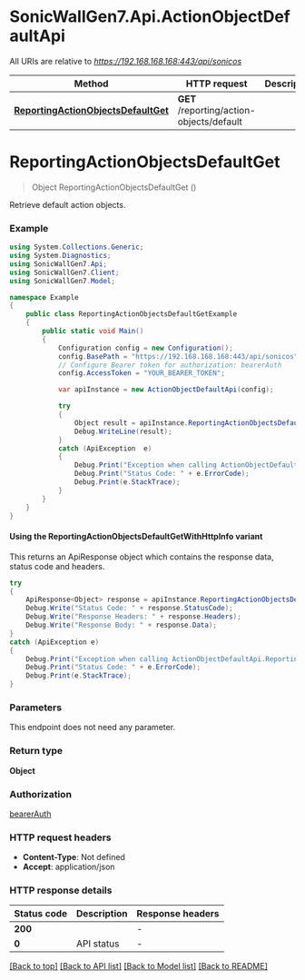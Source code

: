 # SonicWallGen7.Api.ActionObjectDefaultApi

All URIs are relative to *https://192.168.168.168:443/api/sonicos*

| Method | HTTP request | Description |
|--------|--------------|-------------|
| [**ReportingActionObjectsDefaultGet**](ActionObjectDefaultApi.md#reportingactionobjectsdefaultget) | **GET** /reporting/action-objects/default |  |

<a id="reportingactionobjectsdefaultget"></a>
# **ReportingActionObjectsDefaultGet**
> Object ReportingActionObjectsDefaultGet ()



Retrieve default action objects.

### Example
```csharp
using System.Collections.Generic;
using System.Diagnostics;
using SonicWallGen7.Api;
using SonicWallGen7.Client;
using SonicWallGen7.Model;

namespace Example
{
    public class ReportingActionObjectsDefaultGetExample
    {
        public static void Main()
        {
            Configuration config = new Configuration();
            config.BasePath = "https://192.168.168.168:443/api/sonicos";
            // Configure Bearer token for authorization: bearerAuth
            config.AccessToken = "YOUR_BEARER_TOKEN";

            var apiInstance = new ActionObjectDefaultApi(config);

            try
            {
                Object result = apiInstance.ReportingActionObjectsDefaultGet();
                Debug.WriteLine(result);
            }
            catch (ApiException  e)
            {
                Debug.Print("Exception when calling ActionObjectDefaultApi.ReportingActionObjectsDefaultGet: " + e.Message);
                Debug.Print("Status Code: " + e.ErrorCode);
                Debug.Print(e.StackTrace);
            }
        }
    }
}
```

#### Using the ReportingActionObjectsDefaultGetWithHttpInfo variant
This returns an ApiResponse object which contains the response data, status code and headers.

```csharp
try
{
    ApiResponse<Object> response = apiInstance.ReportingActionObjectsDefaultGetWithHttpInfo();
    Debug.Write("Status Code: " + response.StatusCode);
    Debug.Write("Response Headers: " + response.Headers);
    Debug.Write("Response Body: " + response.Data);
}
catch (ApiException e)
{
    Debug.Print("Exception when calling ActionObjectDefaultApi.ReportingActionObjectsDefaultGetWithHttpInfo: " + e.Message);
    Debug.Print("Status Code: " + e.ErrorCode);
    Debug.Print(e.StackTrace);
}
```

### Parameters
This endpoint does not need any parameter.
### Return type

**Object**

### Authorization

[bearerAuth](../README.md#bearerAuth)

### HTTP request headers

 - **Content-Type**: Not defined
 - **Accept**: application/json


### HTTP response details
| Status code | Description | Response headers |
|-------------|-------------|------------------|
| **200** |  |  -  |
| **0** | API status |  -  |

[[Back to top]](#) [[Back to API list]](../README.md#documentation-for-api-endpoints) [[Back to Model list]](../README.md#documentation-for-models) [[Back to README]](../README.md)


